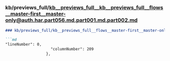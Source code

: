 ### kb/previews_full/kb__previews_full__kb__previews_full__flows__master-first__master-only@auth.har.part056.md.part001.md.part002.md

```md
### kb/previews_full/kb__previews_full__flows__master-first__master-only@auth.har.part056.md.part001.md (part 002)

```md
"lineNumber": 0,
                    "columnNumber": 209
                  },
              
```

```

```
